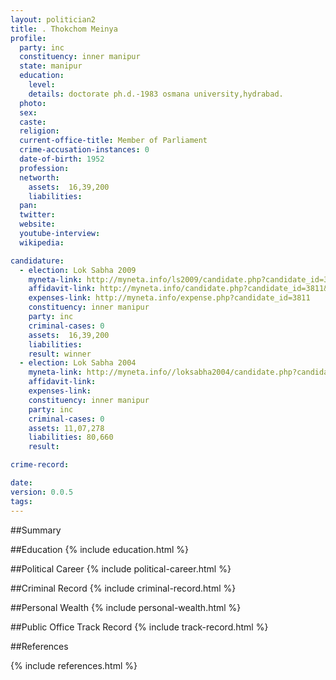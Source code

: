 ```yaml
---
layout: politician2
title: . Thokchom Meinya
profile: 
  party: inc
  constituency: inner manipur
  state: manipur
  education: 
    level: 
    details: doctorate ph.d.-1983 osmana university,hydrabad.
  photo: 
  sex: 
  caste: 
  religion: 
  current-office-title: Member of Parliament
  crime-accusation-instances: 0
  date-of-birth: 1952
  profession: 
  networth: 
    assets:  16,39,200
    liabilities: 
  pan: 
  twitter: 
  website: 
  youtube-interview: 
  wikipedia: 

candidature: 
  - election: Lok Sabha 2009
    myneta-link: http://myneta.info/ls2009/candidate.php?candidate_id=3811
    affidavit-link: http://myneta.info/candidate.php?candidate_id=3811&scan=original
    expenses-link: http://myneta.info/expense.php?candidate_id=3811
    constituency: inner manipur 
    party: inc
    criminal-cases: 0
    assets:  16,39,200
    liabilities: 
    result: winner 
  - election: Lok Sabha 2004
    myneta-link: http://myneta.info//loksabha2004/candidate.php?candidate_id=2700
    affidavit-link: 
    expenses-link: 
    constituency: inner manipur 
    party: inc
    criminal-cases: 0
    assets: 11,07,278
    liabilities: 80,660
    result:  

crime-record: 

date: 
version: 0.0.5
tags: 
---
```

##Summary


##Education
{% include education.html %}


##Political Career
{% include political-career.html %}


##Criminal Record
{% include criminal-record.html %}


##Personal Wealth
{% include personal-wealth.html %}


##Public Office Track Record
{% include track-record.html %}


##References


{% include references.html %}